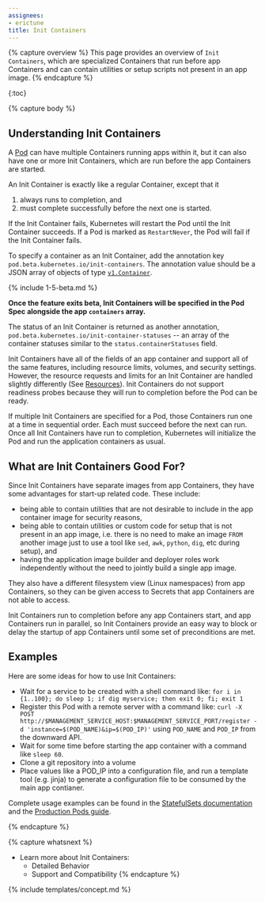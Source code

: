```yaml
---
assignees:
- erictune
title: Init Containers
---
```


{% capture overview %}
This page provides an overview of `Init Containers`, which are specialized
Containers that run before app Containers and can contain utilities or setup
scripts not present in an app image.
{% endcapture %}

{:toc}

{% capture body %}
## Understanding Init Containers

A [Pod](/docs/user-guide/pods) can have multiple Containers running apps within
it, but it can also have one or more Init Containers, which are run before the
app Containers are started.

An Init Container is exactly like a regular Container, except that it
1. always runs to completion, and
2. must complete successfully before the next one is started.

If the Init Container fails, Kubernetes will restart the Pod until the Init
Container succeeds. If a Pod is marked as `RestartNever`, the Pod will fail if
the Init Container fails.

To specify a container as an Init Container, add the annotation key
`pod.beta.kubernetes.io/init-containers`.  The annotation value should be a
JSON array of objects of type
[`v1.Container`](http://kubernetes.io/docs/api-reference/v1/definitions/#_v1_container).

{% include 1-5-beta.md %}

**Once the feature exits beta, Init Containers will be specified in the Pod
Spec alongside the app `containers` array.**

The status of an Init Container is returned as another annotation,
`pod.beta.kubernetes.io/init-container-statuses` -- an array of the
container statuses similar to the `status.containerStatuses` field.

Init Containers have all of the fields of an app container and support all of
the same features, including resource limits, volumes, and security settings.
However, the resource requests and limits for an Init Container are handled
slightly differently (See [Resources](#resources)).  Init Containers do not
support readiness probes because they will run to completion before the Pod
can be ready.

If multiple Init Containers are specified for a Pod, those Containers run one at
a time in sequential order. Each must succeed before the next can run. Once all
Init Containers have run to completion, Kubernetes will initialize the Pod and run
the application containers as usual.

## What are Init Containers Good For?

Since Init Containers have separate images from app Containers, they
have some advantages for start-up related code. These include:

* being able to contain utilities that are not desirable to include in the app
  container image for security reasons,
* being able to contain utilities or custom code for setup that is not present in an app
  image, i.e. there is no need to make an image `FROM` another image just to use a tool like
  `sed`, `awk`, `python`, `dig`, etc during setup), and
* having the application image builder and deployer roles work independently without
  the need to jointly build a single app image.

They also have a different filesystem view (Linux namespaces) from app
Containers, so they can be given access to Secrets that app Containers are not
able to access.

Init Containers run to completion before any app Containers start, and app
Containers run in parallel, so Init Containers provide an easy way to block or
delay the startup of app Containers until some set of preconditions are met.

## Examples
Here are some ideas for how to use Init Containers:

* Wait for a service to be created with a shell command like:
  `for i in {1..100}; do sleep 1; if dig myservice; then exit 0; fi; exit 1`
* Register this Pod with a remote server with a command like:
  `curl -X POST http://$MANAGEMENT_SERVICE_HOST:$MANAGEMENT_SERVICE_PORT/register -d 'instance=$(POD_NAME)&ip=$(POD_IP)'`
  using `POD_NAME` and `POD_IP` from the downward API.
* Wait for some time before starting the app container with a command like `sleep 60`.
* Clone a git repository into a volume
* Place values like a POD_IP into a configuration file, and run a template tool (e.g. jinja)
  to generate a configuration file to be consumed by the main app contianer.

Complete usage examples can be found in the [StatefulSets documentation](/docs/concepts/abstractions/controllers/statefulsets/)
and the [Production Pods guide](/docs/user-guide/production-pods.md#handling-initialization).

{% endcapture %}

{% capture whatsnext %}
* Learn more about Init Containers:
  * Detailed Behavior
  * Support and Compatibility
{% endcapture %}

{% include templates/concept.md %}